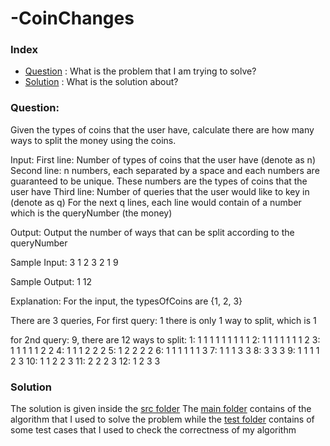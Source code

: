 # -CoinChanges

### Index
* [Question](README.md#question) : What is the problem that I am trying to solve?
* [Solution](README.md#solution) : What is the solution about?

### Question: 

Given the types of coins that the user have, calculate there are how many ways to split the money using the coins.

Input: 
First line: Number of types of coins that the user have (denote as n)
Second line: n numbers, each separated by a space and each numbers are guaranteed to be unique. These numbers are the types of coins that the user have
Third line: Number of queries that the user would like to key in (denote as q)
For the next q lines, each line would contain of a number which is the queryNumber (the money)

Output:
Output the number of ways that can be split according to the queryNumber

Sample Input:
3
1 2 3
2
1
9

Sample Output:
1
12


Explanation: 
For the input,
the typesOfCoins are {1, 2, 3}

There are 3 queries,
For first query: 1
there is only 1 way to split, which is 1

for 2nd query: 9,
there are 12 ways to split:
1: 1 1 1 1 1 1 1 1 1
2: 1 1 1 1 1 1 1 2
3: 1 1 1 1 1 2 2
4: 1 1 1 2 2 2
5: 1 2 2 2 2
6: 1 1 1 1 1 1 3
7: 1 1 1 3 3
8: 3 3 3 
9: 1 1 1 1 2 3
10: 1 1 2 2 3
11: 2 2 2 3
12: 1 2 3 3

### Solution
The solution is given inside the [src folder](https://github.com/chanjunweimy/-CoinChanges/tree/master/src)
The [main folder](https://github.com/chanjunweimy/-CoinChanges/tree/master/src/main) contains of the algorithm that I used to solve the problem while
the [test folder](https://github.com/chanjunweimy/-CoinChanges/tree/master/src/test) contains of some test cases that I used to check the correctness of my algorithm
